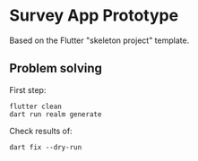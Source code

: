 # Survey App Prototype

Based on the Flutter "skeleton project" template.

## Problem solving
First step:
```
flutter clean
dart run realm generate
```

Check results of:
```
dart fix --dry-run
```
